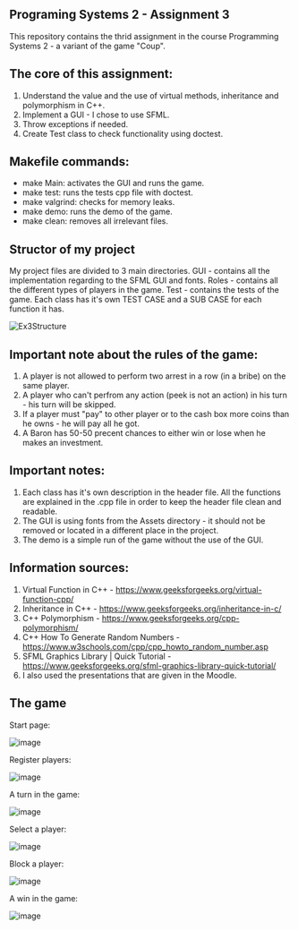 Programing Systems 2 - Assignment 3
-
This repository contains the thrid assignment in the course Programming Systems 2 - a variant of the game "Coup".

The core of this assignment:
-
1. Understand the value and the use of virtual methods, inheritance and polymorphism in C++.
2. Implement a GUI - I chose to use SFML.
3. Throw exceptions if needed.
4. Create Test class to check functionality using doctest.

Makefile commands:
-
- make Main: activates the GUI and runs the game.
- make test: runs the tests cpp file with doctest.
- make valgrind: checks for memory leaks.
- make demo: runs the demo of the game.
- make clean: removes all irrelevant files.

Structor of my project
-
My project files are divided to 3 main directories.
GUI - contains all the implementation regarding to the SFML GUI and fonts.
Roles - contains all the different types of players in the game.
Test - contains the tests of the game. Each class has it's own TEST CASE and a SUB CASE for each function it has.

![Ex3Structure](https://github.com/user-attachments/assets/96080092-f97b-44ed-b59d-09736c3419ca)

Important note about the rules of the game:
-
1. A player is not allowed to perform two arrest in a row (in a bribe) on the same player.
2. A player who can't perfrom any action (peek is not an action) in his turn - his turn will be skipped.
3. If a player must "pay" to other player or to the cash box more coins than he owns - he will pay all he got.
4. A Baron has 50-50 precent chances to either win or lose when he makes an investment.

Important notes:
-
1. Each class has it's own description in the header file. All the functions are explained in the .cpp file in order to keep the header file clean and readable.
2. The GUI is using fonts from the Assets directory - it should not be removed or located in a different place in the project.
3. The demo is a simple run of the game without the use of the GUI.

Information sources:
-
1. Virtual Function in C++ - https://www.geeksforgeeks.org/virtual-function-cpp/
2. Inheritance in C++ - https://www.geeksforgeeks.org/inheritance-in-c/
3. C++ Polymorphism - https://www.geeksforgeeks.org/cpp-polymorphism/
4. C++ How To Generate Random Numbers - https://www.w3schools.com/cpp/cpp_howto_random_number.asp
5. SFML Graphics Library | Quick Tutorial - https://www.geeksforgeeks.org/sfml-graphics-library-quick-tutorial/
6. I also used the presentations that are given in the Moodle.

The game
-
Start page:

![image](https://github.com/user-attachments/assets/ba9aed30-b2d0-4607-bf39-b9eaf25e7c4b)

Register players:

![image](https://github.com/user-attachments/assets/7c319c2c-7e0e-4541-8f19-c4d2cba067cd)

A turn in the game:

![image](https://github.com/user-attachments/assets/45a2265a-650b-451d-8693-1f44fd9afd7d)

Select a player:

![image](https://github.com/user-attachments/assets/fa579dad-629b-4147-87b5-f936692ea99e)

Block a player:

![image](https://github.com/user-attachments/assets/f14330e7-3fed-49ed-af62-9034220576eb)

A win in the game:

![image](https://github.com/user-attachments/assets/b1658be0-6b7b-47f0-b4e2-f610a29d2458)
